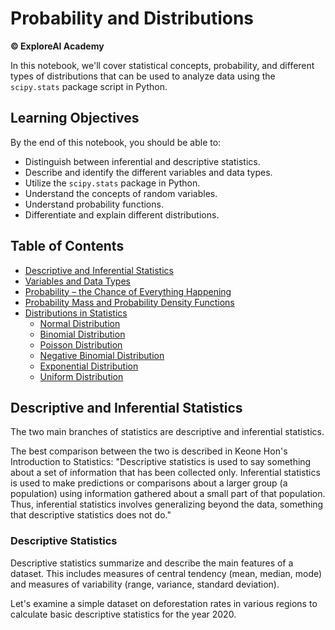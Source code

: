 # Probability and Distributions

**© ExploreAI Academy**

In this notebook, we'll cover statistical concepts, probability, and different types of distributions that can be used to analyze data using the `scipy.stats` package script in Python.

## Learning Objectives
By the end of this notebook, you should be able to:

- Distinguish between inferential and descriptive statistics.
- Describe and identify the different variables and data types.
- Utilize the `scipy.stats` package in Python.
- Understand the concepts of random variables.
- Understand probability functions.
- Differentiate and explain different distributions.

## Table of Contents
- [Descriptive and Inferential Statistics](#descriptive-and-inferential-statistics)
- [Variables and Data Types](#variables-and-data-types)
- [Probability – the Chance of Everything Happening](#probability--the-chance-of-everything-happening)
- [Probability Mass and Probability Density Functions](#probability-mass-and-probability-density-functions)
- [Distributions in Statistics](#distributions-in-statistics)
  - [Normal Distribution](#normal-distribution)
  - [Binomial Distribution](#binomial-distribution)
  - [Poisson Distribution](#poisson-distribution)
  - [Negative Binomial Distribution](#negative-binomial-distribution)
  - [Exponential Distribution](#exponential-distribution)
  - [Uniform Distribution](#uniform-distribution)

## Descriptive and Inferential Statistics

The two main branches of statistics are descriptive and inferential statistics.

The best comparison between the two is described in Keone Hon's Introduction to Statistics: "Descriptive statistics is used to say something about a set of information that has been collected only. Inferential statistics is used to make predictions or comparisons about a larger group (a population) using information gathered about a small part of that population. Thus, inferential statistics involves generalizing beyond the data, something that descriptive statistics does not do."

### Descriptive Statistics

Descriptive statistics summarize and describe the main features of a dataset. This includes measures of central tendency (mean, median, mode) and measures of variability (range, variance, standard deviation).

Let's examine a simple dataset on deforestation rates in various regions to calculate basic descriptive statistics for the year 2020.
